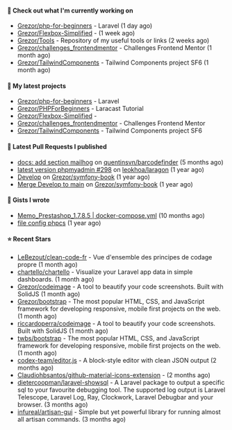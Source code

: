 #### 👷 Check out what I'm currently working on

- [Grezor/php-for-beginners](https://github.com/Grezor/php-for-beginners) - Laravel (1 day ago)
- [Grezor/Flexbox-Simplified](https://github.com/Grezor/Flexbox-Simplified) -  (1 week ago)
- [Grezor/Tools](https://github.com/Grezor/Tools) - Repository of my useful tools or links (2 weeks ago)
- [Grezor/challenges_frontendmentor](https://github.com/Grezor/challenges_frontendmentor) - Challenges Frontend Mentor (1 month ago)
- [Grezor/TailwindComponents](https://github.com/Grezor/TailwindComponents) - Tailwind Components project SF6 (1 month ago)

#### 🌱 My latest projects

- [Grezor/php-for-beginners](https://github.com/Grezor/php-for-beginners) - Laravel
- [Grezor/PHPForBeginners](https://github.com/Grezor/PHPForBeginners) - Laracast Tutorial
- [Grezor/Flexbox-Simplified](https://github.com/Grezor/Flexbox-Simplified) - 
- [Grezor/challenges_frontendmentor](https://github.com/Grezor/challenges_frontendmentor) - Challenges Frontend Mentor
- [Grezor/TailwindComponents](https://github.com/Grezor/TailwindComponents) - Tailwind Components project SF6

#### 🔨 Latest Pull Requests I published

- [docs: add section mailhog](https://github.com/quentinsvn/barcodefinder/pull/2) on [quentinsvn/barcodefinder](https://github.com/quentinsvn/barcodefinder) (5 months ago)
- [latest version phpmyadmin #298](https://github.com/leokhoa/laragon/pull/299) on [leokhoa/laragon](https://github.com/leokhoa/laragon) (1 year ago)
- [Develop](https://github.com/Grezor/symfony-book/pull/2) on [Grezor/symfony-book](https://github.com/Grezor/symfony-book) (1 year ago)
- [Merge Develop to main](https://github.com/Grezor/symfony-book/pull/1) on [Grezor/symfony-book](https://github.com/Grezor/symfony-book) (1 year ago)

#### 📓 Gists I wrote

- [Memo_Prestashop_1.7.8.5 | docker-compose.yml](https://gist.github.com/eb78b378ed9f40780dc077b361ead337) (10 months ago)
- [file config phpcs](https://gist.github.com/27d8a6056d2e171aed20c26699439861) (1 year ago)

#### ⭐ Recent Stars

- [LeBezout/clean-code-fr](https://github.com/LeBezout/clean-code-fr) - Vue d&#39;ensemble des principes de codage propre (1 month ago)
- [chartello/chartello](https://github.com/chartello/chartello) - Visualize your Laravel app data in simple dashboards. (1 month ago)
- [Grezor/codeimage](https://github.com/Grezor/codeimage) - A tool to beautify your code screenshots. Built with SolidJS (1 month ago)
- [Grezor/bootstrap](https://github.com/Grezor/bootstrap) - The most popular HTML, CSS, and JavaScript framework for developing responsive, mobile first projects on the web. (1 month ago)
- [riccardoperra/codeimage](https://github.com/riccardoperra/codeimage) - A tool to beautify your code screenshots. Built with SolidJS (1 month ago)
- [twbs/bootstrap](https://github.com/twbs/bootstrap) - The most popular HTML, CSS, and JavaScript framework for developing responsive, mobile first projects on the web. (1 month ago)
- [codex-team/editor.js](https://github.com/codex-team/editor.js) - A block-style editor with clean JSON output (2 months ago)
- [Claudiohbsantos/github-material-icons-extension](https://github.com/Claudiohbsantos/github-material-icons-extension) -  (2 months ago)
- [dietercoopman/laravel-showsql](https://github.com/dietercoopman/laravel-showsql) - A Laravel package to output a specific sql to your favourite debugging tool. The supported log output is Laravel Telescope, Laravel Log, Ray, Clockwork, Laravel Debugbar and your browser. (3 months ago)
- [infureal/artisan-gui](https://github.com/infureal/artisan-gui) - Simple but yet powerful library for running almost all artisan commands. (3 months ago)
